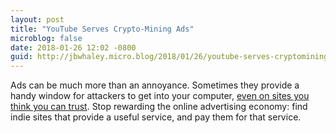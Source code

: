 ```yaml
---
layout: post
title: "YouTube Serves Crypto-Mining Ads"
microblog: false
date: 2018-01-26 12:02 -0800
guid: http://jbwhaley.micro.blog/2018/01/26/youtube-serves-cryptomining.html
---
```

Ads can be much more than an annoyance. Sometimes they provide a handy window for attackers to get into your computer, [even on sites you think you can trust](https://arstechnica.com/information-technology/2018/01/now-even-youtube-serves-ads-with-cpu-draining-cryptocurrency-miners/). Stop rewarding the online advertising economy: find indie sites that provide a useful service, and pay them for that service.
